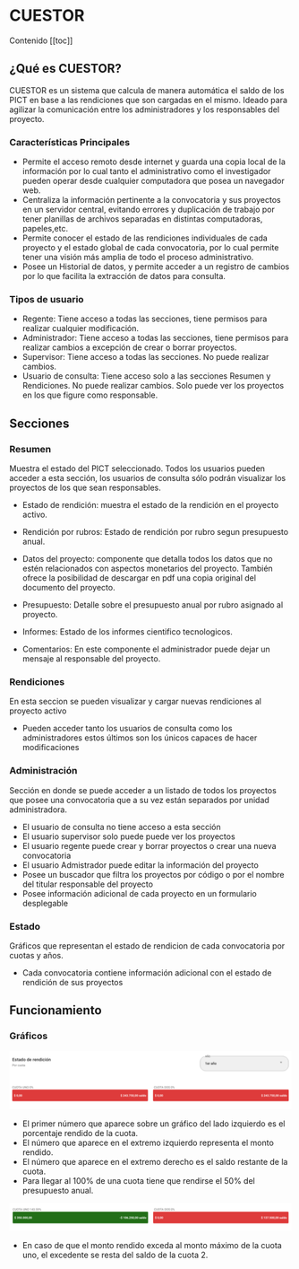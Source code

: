 # CUESTOR

Contenido
[[toc]]

## **¿Qué es CUESTOR?**

CUESTOR es un sistema que calcula de manera automática el saldo de los PICT en base a las rendiciones que son cargadas en el mismo. Ideado para agilizar la comunicación entre los administradores y los responsables del proyecto.

### Características Principales

- Permite el acceso remoto desde internet y guarda una copia local de la información por lo cual tanto  el administrativo como el investigador pueden operar desde cualquier computadora que posea un navegador web.
- Centraliza la información pertinente a la convocatoria y sus proyectos en un servidor central, evitando errores y duplicación de trabajo por tener planillas de archivos separadas en distintas computadoras, papeles,etc.
- Permite conocer el estado de las rendiciones individuales de cada proyecto y el estado global de cada convocatoria, por lo cual permite tener una visión más amplia de todo el proceso administrativo.
- Posee un Historial de datos, y permite acceder a un registro de cambios por lo que facilita la extracción de datos para consulta.

### Tipos de usuario

- Regente: Tiene acceso a todas las secciones, tiene permisos para realizar cualquier modificación.
- Administrador: Tiene acceso a todas las secciones, tiene permisos para realizar cambios a excepción de crear o borrar proyectos.
- Supervisor: Tiene acceso a todas las secciones. No puede realizar cambios.
- Usuario de consulta: Tiene acceso solo a las secciones Resumen y Rendiciones. No puede realizar cambios. Solo puede ver los proyectos en los que figure como responsable.

## Secciones

### Resumen

Muestra el estado del PICT seleccionado. Todos los usuarios pueden acceder a esta sección, los usuarios de consulta sólo podrán visualizar los proyectos de los que sean responsables.

- Estado de rendición: muestra el estado de la rendición en el proyecto activo.

- Rendición por rubros: Estado de rendición por rubro segun presupuesto anual.

- Datos del proyecto: componente que detalla todos los datos que no estén relacionados con aspectos monetarios del proyecto. También ofrece la posibilidad de descargar en pdf una copia original del documento del proyecto.

- Presupuesto: Detalle sobre el presupuesto anual por rubro asignado al proyecto.

- Informes: Estado de los informes cientifico tecnologicos.

- Comentarios: En este componente el administrador puede dejar un mensaje al responsable del proyecto.

### Rendiciones

En esta seccion se pueden visualizar y cargar nuevas rendiciones al proyecto activo

- Pueden acceder tanto los usuarios de consulta como los administradores estos últimos son los únicos capaces de hacer modificaciones

### Administración

Sección en donde se puede acceder a un listado de todos los proyectos que posee una convocatoria que a su vez están separados por unidad administradora.

- El usuario de consulta no tiene acceso a esta sección
- El usuario supervisor solo puede puede ver los proyectos
- El usuario regente puede crear y borrar proyectos o crear una nueva convocatoria
- El usuario Admistrador puede editar la información del proyecto
- Posee un buscador que filtra los proyectos por código o por el nombre del titular responsable del proyecto
- Posee información adicional de cada proyecto en un formulario desplegable

### Estado

Gráficos que representan el estado de rendicion de cada convocatoria por cuotas y años.

- Cada convocatoria contiene información adicional con el estado de rendición de sus proyectos

## Funcionamiento

### Gráficos

 ![An image](./images/graph1.png)

- El primer número que aparece sobre un gráfico del lado izquierdo es el porcentaje rendido de la cuota.
- El  número que aparece en el extremo izquierdo representa el monto  rendido.
- El número que aparece en el extremo derecho es el saldo restante de la cuota.
- Para llegar al 100% de una cuota tiene que rendirse el 50% del presupuesto anual.

 ![An image](./images/graph4.png)

- En caso de que el monto rendido exceda al monto máximo de la cuota uno, el excedente se resta del saldo de la cuota 2.

